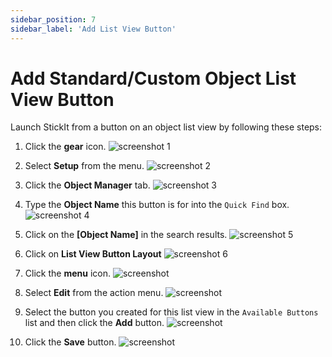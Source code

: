```yaml
---
sidebar_position: 7
sidebar_label: 'Add List View Button'
---
```


# Add Standard/Custom Object List View Button

Launch StickIt from a button on an object list view by following these steps:

1. Click the **gear** icon.
![screenshot 1](/img/home.png)

1. Select **Setup** from the menu.
![screenshot 2](/img/gear_menu.png)

1. Click the **Object Manager** tab.
![screenshot 3](/img/setup_home.png)

1. Type the **Object Name** this button is for into the `Quick Find` box.
![screenshot 4](/img/object_manager.png)

1. Click on the **[Object Name]** in the search results.
![screenshot 5](/img/object_manager_search.png)

1. Click on **List View Button Layout**
![screenshot 6](/img/opportunity_object_home.png)

1. Click the **menu** icon.
![screenshot ](/img/list_view_button_layout_home.png)

1. Select **Edit** from the action menu.
![screenshot ](/img/list_view_button_layout_action_menu.png)

1. Select the button you created for this list view in the `Available Buttons` list and then click the **Add** button.
![screenshot ](/img/list_view_button_layout_edit.png)

1. Click the **Save** button.
![screenshot ](/img/list_view_button_layout_done.png)